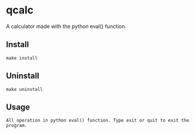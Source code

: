 # qcalc

A calculator made with the python eval() function.

## Install
    make install

## Uninstall
    make uninstall

## Usage
    All operation in python eval() function. Type exit or quit to exit the program.
